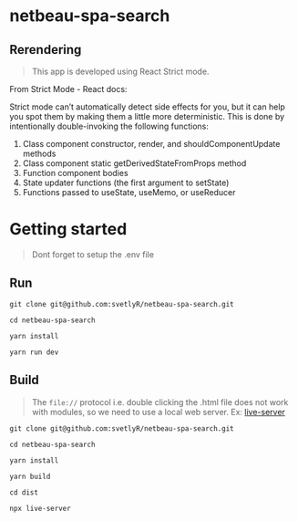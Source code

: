 # netbeau-spa-search

## Rerendering

> This app is developed using React Strict mode.

From Strict Mode - React docs:

Strict mode can’t automatically detect side effects for you, but it can help you spot them by making them a little more deterministic. This is done by intentionally double-invoking the following functions:

1. Class component constructor, render, and shouldComponentUpdate methods
2. Class component static getDerivedStateFromProps method
3. Function component bodies
4. State updater functions (the first argument to setState)
5. Functions passed to useState, useMemo, or useReducer

# Getting started

> Dont forget to setup the .env file
## **Run**

```git clone git@github.com:svetlyR/netbeau-spa-search.git```

```cd netbeau-spa-search```

```yarn install```

```yarn run dev```

## **Build**

> The ```file://``` protocol i.e. double clicking the .html file does not work with modules, so we need to use a local web server. Ex: [live-server](https://www.npmjs.com/package/live-server/v/0.8.0)

```git clone git@github.com:svetlyR/netbeau-spa-search.git```

```cd netbeau-spa-search```

```yarn install```

```yarn build```

```cd dist```

```npx live-server```
